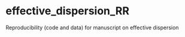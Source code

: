 effective_dispersion_RR
=======================

Reproducibility (code and data) for manuscript on effective dispersion
